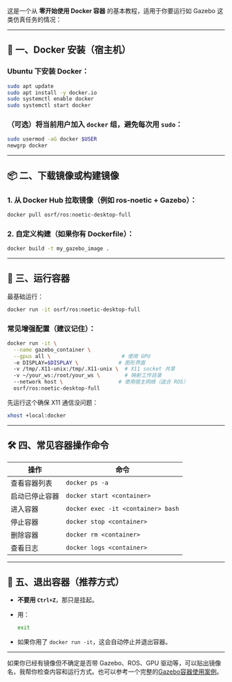 这是一个从 **零开始使用 Docker 容器** 的基本教程，适用于你要运行如 Gazebo 这类仿真任务的情况：

---

## 🐳 一、Docker 安装（宿主机）

### Ubuntu 下安装 Docker：

```bash
sudo apt update
sudo apt install -y docker.io
sudo systemctl enable docker
sudo systemctl start docker
```

### （可选）将当前用户加入 `docker` 组，避免每次用 `sudo`：

```bash
sudo usermod -aG docker $USER
newgrp docker
```

---

## 📦 二、下载镜像或构建镜像

### 1. 从 Docker Hub 拉取镜像（例如 ros-noetic + Gazebo）：

```bash
docker pull osrf/ros:noetic-desktop-full
```

### 2. 自定义构建（如果你有 Dockerfile）：

```bash
docker build -t my_gazebo_image .
```

---

## 🚀 三、运行容器

最基础运行：

```bash
docker run -it osrf/ros:noetic-desktop-full
```

### 常见增强配置（建议记住）：

```bash
docker run -it \
  --name gazebo_container \
  --gpus all \                       # 使用 GPU
  -e DISPLAY=$DISPLAY \             # 图形界面
  -v /tmp/.X11-unix:/tmp/.X11-unix \  # X11 socket 共享
  -v ~/your_ws:/root/your_ws \        # 映射工作目录
  --network host \                  # 使用宿主网络（适合 ROS）
  osrf/ros:noetic-desktop-full
```

先运行这个确保 X11 通信没问题：

```bash
xhost +local:docker
```

---

## 🛠 四、常见容器操作命令

| 操作      | 命令                                 |
| ------- | ---------------------------------- |
| 查看容器列表  | `docker ps -a`                     |
| 启动已停止容器 | `docker start <container>`         |
| 进入容器    | `docker exec -it <container> bash` |
| 停止容器    | `docker stop <container>`          |
| 删除容器    | `docker rm <container>`            |
| 查看日志    | `docker logs <container>`          |

---

## 🧹 五、退出容器（推荐方式）

* **不要用 `Ctrl+Z`**，那只是挂起。
* 用：

  ```bash
  exit
  ```
* 如果你用了 `docker run -it`，这会自动停止并退出容器。

---

如果你已经有镜像但不确定是否带 Gazebo、ROS、GPU 驱动等，可以贴出镜像名，我帮你检查内容和运行方式。也可以参考一个完整的[Gazebo容器使用案例](f)。
